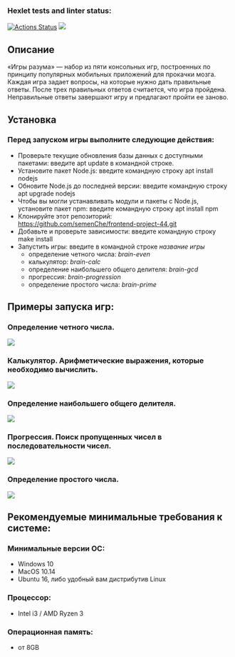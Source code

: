 ### Hexlet tests and linter status:
[![Actions Status](https://github.com/semenChe/frontend-project-44/workflows/hexlet-check/badge.svg)](https://github.com/semenChe/frontend-project-44/actions)
<a href="https://codeclimate.com/github/semenChe/frontend-project-44/maintainability"><img src="https://api.codeclimate.com/v1/badges/8150bd62e4ed95fbe8ea/maintainability" /></a>

## Описание
«Игры разума» — набор из пяти консольных игр, построенных по принципу популярных мобильных приложений для прокачки мозга. Каждая игра задает вопросы, на которые нужно дать правильные ответы. После трех правильных ответов считается, что игра пройдена. Неправильные ответы завершают игру и предлагают пройти ее заново. 

## Установка
### Перед запуском игры выполните следующие действия:
* Проверьте текущие обновления базы данных с доступными пакетами: введите apt update в командной строке.
* Установите пакет Node.js: введите командную строку apt install nodejs
* Обновите Node.js до последней версии: введите командную строку apt upgrade nodejs
* Чтобы вы могли устанавливать модули и пакеты с Node.js, установите пакет npm: введите командную строку apt install npm
* Клонируйте этот репозиторий: https://github.com/semenChe/frontend-project-44.git
* Добавьте и проверьте зависимости: введите командную строку make install
* Запустить игры: введите в командной строке *название игры*
   - определение четного числа: *brain-even*
   - калькулятор: *brain-calc*
   - oпределение наибольшего общего делителя: *brain-gcd*
   - прогрессия: *brain-progression*
   - определение простого числа: *brain-prime*

## Примеры запуска игр:

### Определение четного числа.
<a href="https://asciinema.org/a/520798" target="_blank"><img src="https://asciinema.org/a/520798.svg" /></a>

### Калькулятор. Арифметические выражения, которые необходимо вычислить.
<a href="https://asciinema.org/a/uCRpo39z7jW11YtrY2AbG9756" target="_blank"><img src="https://asciinema.org/a/uCRpo39z7jW11YtrY2AbG9756.svg" /></a>

### Определение наибольшего общего делителя.
<a href="https://asciinema.org/a/pjWIHM7zXVH3vGBtgQhkwt6P3" target="_blank"><img src="https://asciinema.org/a/pjWIHM7zXVH3vGBtgQhkwt6P3.svg" /></a>

### Прогрессия. Поиск пропущенных чисел в последовательности чисел.
<a href="https://asciinema.org/a/IVkthrLHDWRjNdEyh8hD9VeH7" target="_blank"><img src="https://asciinema.org/a/IVkthrLHDWRjNdEyh8hD9VeH7.svg" /></a>

### Определение простого числа.
<a href="https://asciinema.org/a/sfsoRsBNk9EXhOcpOFxlkjm7U" target="_blank"><img src="https://asciinema.org/a/sfsoRsBNk9EXhOcpOFxlkjm7U.svg" /></a>

## Рекомендуемые минимальные требования к системе:
### Минимальные версии ОС:
* Windows 10
* MacOS 10.14
* Ubuntu 16, либо удобный вам дистрибутив Linux
### Процессор: 
* Intel i3 / AMD Ryzen 3
### Операционная память: 
* от 8GB